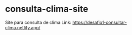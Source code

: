 # consulta-clima-site
Site para consulta de clima 
Link: https://desafio1-consultar-clima.netlify.app/
